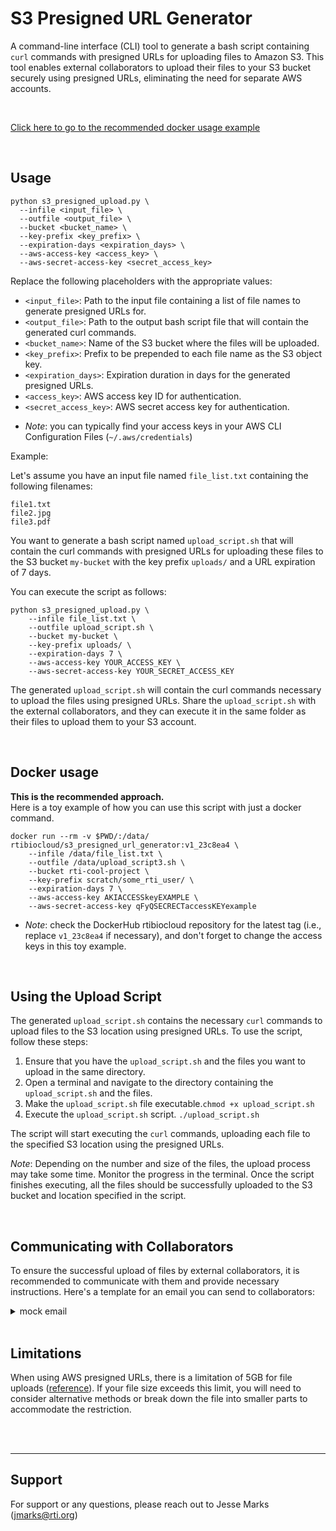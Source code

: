 # S3 Presigned URL Generator

A command-line interface (CLI) tool to generate a bash script containing `curl` commands with presigned URLs for uploading files to Amazon S3. This tool enables external collaborators to upload their files to your S3 bucket securely using presigned URLs, eliminating the need for separate AWS accounts.

<br>


[Click here to go to the recommended docker usage example](#docker-anchor)

<br>






## Usage

```shell
python s3_presigned_upload.py \
  --infile <input_file> \
  --outfile <output_file> \
  --bucket <bucket_name> \
  --key-prefix <key_prefix> \
  --expiration-days <expiration_days> \
  --aws-access-key <access_key> \
  --aws-secret-access-key <secret_access_key>
```


Replace the following placeholders with the appropriate values:

- `<input_file>`: Path to the input file containing a list of file names to generate presigned URLs for.
- `<output_file>`: Path to the output bash script file that will contain the generated curl commands.
- `<bucket_name>`: Name of the S3 bucket where the files will be uploaded.
- `<key_prefix>`: Prefix to be prepended to each file name as the S3 object key.
- `<expiration_days>`: Expiration duration in days for the generated presigned URLs.
- `<access_key>`: AWS access key ID for authentication.
- `<secret_access_key>`: AWS secret access key for authentication.

* _Note_: you can typically find your access keys in your AWS CLI Configuration Files (`~/.aws/credentials`)

Example:

Let's assume you have an input file named `file_list.txt` containing the following filenames:

```
file1.txt
file2.jpg
file3.pdf
```

You want to generate a bash script named `upload_script.sh` that will contain the curl commands with presigned URLs for uploading these files to the S3 bucket `my-bucket` with the key prefix `uploads/` and a URL expiration of 7 days.

You can execute the script as follows:

```shell
python s3_presigned_upload.py \
    --infile file_list.txt \
    --outfile upload_script.sh \
    --bucket my-bucket \
    --key-prefix uploads/ \
    --expiration-days 7 \
    --aws-access-key YOUR_ACCESS_KEY \
    --aws-secret-access-key YOUR_SECRET_ACCESS_KEY
```

The generated `upload_script.sh` will contain the curl commands necessary to upload the files using presigned URLs. Share the `upload_script.sh` with the external collaborators, and they can execute it in the same folder as their files to upload them to your S3 account.

<br>






## Docker usage <a id="docker-anchor"></a>
**This is the recommended approach.**<br>
Here is a toy example of how you can use this script with just a docker command. 
```
docker run --rm -v $PWD/:/data/ rtibiocloud/s3_presigned_url_generator:v1_23c8ea4 \
    --infile /data/file_list.txt \
    --outfile /data/upload_script3.sh \
    --bucket rti-cool-project \
    --key-prefix scratch/some_rti_user/ \
    --expiration-days 7 \
    --aws-access-key AKIACCESSkeyEXAMPLE \
    --aws-secret-access-key qFyQSECRECTaccessKEYexample
```
* _Note_: check the DockerHub rtibiocloud repository for the latest tag (i.e., replace `v1_23c8ea4` if necessary), and don't forget to change the access keys in this toy example.

<br>






## Using the Upload Script

The generated `upload_script.sh` contains the necessary `curl` commands to upload files to the S3 location using presigned URLs. To use the script, follow these steps:

1. Ensure that you have the `upload_script.sh` and the files you want to upload in the same directory.
2. Open a terminal and navigate to the directory containing the `upload_script.sh` and the files.
3. Make the `upload_script.sh` file executable.`chmod +x upload_script.sh`
4. Execute the `upload_script.sh` script. `./upload_script.sh`

The script will start executing the `curl` commands, uploading each file to the specified S3 location using the presigned URLs.

_Note_: Depending on the number and size of the files, the upload process may take some time. Monitor the progress in the terminal.
Once the script finishes executing, all the files should be successfully uploaded to the S3 bucket and location specified in the script.

<br>





## Communicating with Collaborators

To ensure the successful upload of files by external collaborators, it is recommended to communicate with them and provide necessary instructions. Here's a template for an email you can send to collaborators:

<details>
  <summary>mock email</summary>

  <br>
  
  **Subject**: Uploading files to [Your Project Name] - Action Required

Dear Collaborator,

We are excited to work with you on [Your Project Name]. As part of our collaboration, we kindly request you to upload your files to our Amazon S3 bucket using the provided presigned URLs. This process ensures secure and efficient file transfers without requiring separate AWS accounts.

Here are the steps to upload your files:

1. Place the attached `upload_script.sh` file in the same directory as the files you want to upload.

2. Open a terminal and navigate to the directory containing the `upload_script.sh` and your files.
  
3. Execute the `upload_script.sh` script:
  ```shell
  bash upload_script.sh
  ```
  
This will start the upload process. The script will automatically upload your files to our S3 bucket using presigned URLs.
Once the upload is complete, please reply to this email with the MD5 checksum for each uploaded file. This will allow us to verify the integrity of the transferred files. 
  
If you encounter any issues or have any questions during the upload process, please feel free to reach out to us. We are here to assist you.

Thank you for your collaboration!

Best regards,<br>
[Your Name]<br>
[Your Organization]
</details>


<br>






## Limitations
When using AWS presigned URLs, there is a limitation of 5GB for file uploads ([reference](https://docs.aws.amazon.com/AmazonS3/latest/userguide/upload-objects.html)). If your file size exceeds this limit, you will need to consider alternative methods or break down the file into smaller parts to accommodate the restriction.



<br><br>
___






## Support
For support or any questions, please reach out to Jesse Marks (jmarks@rti.org)

